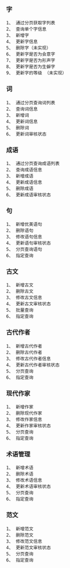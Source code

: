 ### 字
```
1、 通过分页获取字列表
2、 查询单个字信息
3、 新增字
4、 更新字信息
5、 删除字（未实现）
6、 更新字是否为会意字
7、 更新字是否为形声字
8、 更新字是否为生僻字
9、 更新字的等级 （未实现）

```

### 词
```
1、 通过分页查询词列表
2、 查询词信息
3、 新增词
4、 更新词信息
5、 删除词
6、 更新词审核状态
```

### 成语
```$xslt
1、 通过分页查询成语列表
2、 查询成语信息
3、 新增成语
4、 更新成语信息
5、 删除成语
6、 更新成语审核状态

```

### 句
```$xslt
1、 新增优美语句
2、 删除语句
3、 修改语句信息
4、 更新语句审核状态
5、 分页查询语句
6、 指定查询
```
### 古文
```$xslt
1、 新增古文
2、 删除古文
3、 修改古文信息
4、 更新古文审核状态
5、 批量查询
6、 指定查询

```

### 古代作者
```$xslt
1、 新增古代作者
2、 删除古代作者
3、 修改古代作者信息
4、 更新古代作者审核状态
5、 分页查询
6、 指定查询

```

### 现代作家
```$xslt
1、 新增作家
2、 删除现代作家
3、 修改作家信息
4、 更新作家审核状态
5、 分页查询
6、 指定查询

```

### 术语管理
```$xslt
1、 新增术语
2、 删除术语
3、 修改术语信息
4、 更新术语审核状态
5、 分页查询
6、 指定查询

```

### 范文
```$xslt
1、 新增范文
2、 删除范文
3、 修改范文信息
4、 更新范文审核状态
5、 分页查询
6、 指定查询

```
